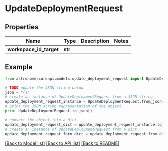 # UpdateDeploymentRequest


## Properties
Name | Type | Description | Notes
------------ | ------------- | ------------- | -------------
**workspace_id_target** | **str** |  | 

## Example

```python
from astronomercoreapi.models.update_deployment_request import UpdateDeploymentRequest

# TODO update the JSON string below
json = "{}"
# create an instance of UpdateDeploymentRequest from a JSON string
update_deployment_request_instance = UpdateDeploymentRequest.from_json(json)
# print the JSON string representation of the object
print UpdateDeploymentRequest.to_json()

# convert the object into a dict
update_deployment_request_dict = update_deployment_request_instance.to_dict()
# create an instance of UpdateDeploymentRequest from a dict
update_deployment_request_form_dict = update_deployment_request.from_dict(update_deployment_request_dict)
```
[[Back to Model list]](../README.md#documentation-for-models) [[Back to API list]](../README.md#documentation-for-api-endpoints) [[Back to README]](../README.md)


